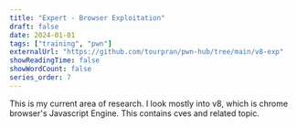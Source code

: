 ```yaml
---
title: "Expert - Browser Exploitation"
draft: false
date: 2024-01-01
tags: ["training", "pwn"]
externalUrl: "https://github.com/tourpran/pwn-hub/tree/main/v8-exp"
showReadingTime: false
showWordCount: false
series_order: 7
---
```


This is my current area of research. I look mostly into v8, which is chrome browser's Javascript Engine. This contains cves and related topic.